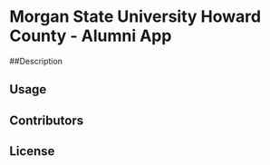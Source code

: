 # Morgan State University Howard County - Alumni App

##Description

## Usage

## Contributors

## License

